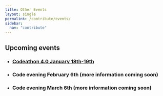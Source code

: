 ```yaml
---
title: Other Events
layout: single
permalink: /contribute/events/
sidebar:
  nav: "contribute"
---
```


## Upcoming events

- ### [Codeathon 4.0 January 18th-19th](https://cbsrc.org/contribute/codeathon4/)
- ### Code evening February 6th (more information coming soon)
- ### Code evening March 6th (more information coming soon)
